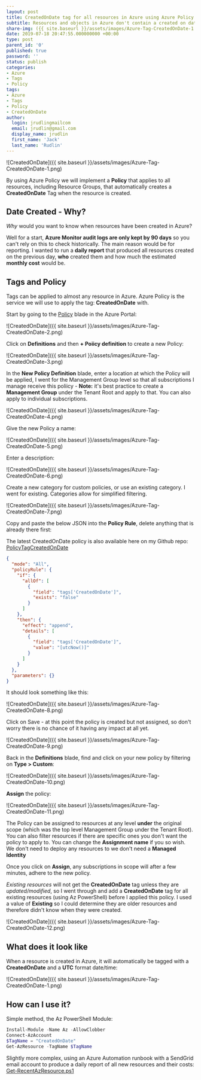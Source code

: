 ```yaml
---
layout: post
title: CreatedOnDate tag for all resources in Azure using Azure Policy
subtitle: Resources and objects in Azure don't contain a created on date property, this post will help you use Tags and Azure Policy to resolve that.
share-img: ({{ site.baseurl }}/assets/images/Azure-Tag-CreatedOnDate-1.png)
date: 2019-07-18 20:47:55.000000000 +00:00
type: post
parent_id: '0'
published: true
password: ''
status: publish
categories:
- Azure
- Tags
- Policy
tags:
- Azure
- Tags
- Policy
- CreatedOnDate
author:
  login: jrudlingmailcom
  email: jrudlin@gmail.com
  display_name: jrudlin
  first_name: 'Jack'
  last_name: 'Rudlin'
---
```


![CreatedOnDate]({{ site.baseurl }}/assets/images/Azure-Tag-CreatedOnDate-1.png)

By using Azure Policy we will implement a **Policy** that applies to all resources, including Resource Groups, that automatically creates a **CreatedOnDate** Tag when the resource is created.

## Date Created - Why?

_Why_ would you want to know when resources have been created in Azure?

Well for a start, **Azure Monitor audit logs are only kept by 90 days** so you can't rely on this to check historically.
The main reason would be for reporting. I wanted to run a **daily report** that produced all resources created on the previous day, **who** created them and how much the estimated **monthly cost** would be.

## Tags and Policy

Tags can be applied to almost any resource in Azure. Azure Policy is the service we will use to apply the tag: **CreatedOnDate** with.

Start by going to the [Policy](https://portal.azure.com/#blade/Microsoft_Azure_Policy/PolicyMenuBlade/Overview) blade in the Azure Portal:

![CreatedOnDate]({{ site.baseurl }}/assets/images/Azure-Tag-CreatedOnDate-2.png)

Click on **Definitions** and then **+ Poiicy definition** to create a new Policy:

![CreatedOnDate]({{ site.baseurl }}/assets/images/Azure-Tag-CreatedOnDate-3.png)

In the **New Policy Definition** blade, enter a location at which the Policy will be applied, I went for the Management Group level so that all subscriptions I manage receive this poliicy - **Note:** it's best practice to create a **Management Group** under the Tenant Root and apply to that.
You can also apply to individual subscriptions.

![CreatedOnDate]({{ site.baseurl }}/assets/images/Azure-Tag-CreatedOnDate-4.png)

Give the new Policy a name:

![CreatedOnDate]({{ site.baseurl }}/assets/images/Azure-Tag-CreatedOnDate-5.png)

Enter a description:

![CreatedOnDate]({{ site.baseurl }}/assets/images/Azure-Tag-CreatedOnDate-6.png)

Create a new category for custom policies, or use an existing category. I went for existing. Categories allow for simplified filtering.

![CreatedOnDate]({{ site.baseurl }}/assets/images/Azure-Tag-CreatedOnDate-7.png)

Copy and paste the below JSON into the **Policy Rule**, delete anything that is already there first:

The latest CreatedOnDate policy is also available here on my Github repo: [PolicyTagCreatedOnDate](https://github.com/jrudlin/Azure/blob/master/Policy/PolicyTagCreatedOnDate.json)

```json
{
  "mode": "All",
  "policyRule": {
    "if": {
      "allOf": [
        {
          "field": "tags['CreatedOnDate']",
          "exists": "false"
        }
      ]
    },
    "then": {
      "effect": "append",
      "details": [
        {
          "field": "tags['CreatedOnDate']",
          "value": "[utcNow()]"
        }
      ]
    }
  },
  "parameters": {}
}
```

It should look something like this:

![CreatedOnDate]({{ site.baseurl }}/assets/images/Azure-Tag-CreatedOnDate-8.png)

Click on Save - at this point the policy is created but not assigned, so don't worry there is no chance of it having any impact at all yet.

![CreatedOnDate]({{ site.baseurl }}/assets/images/Azure-Tag-CreatedOnDate-9.png)

Back in the **Definitions** blade, find and click on your new policy by filtering on **Type > Custom**:

![CreatedOnDate]({{ site.baseurl }}/assets/images/Azure-Tag-CreatedOnDate-10.png)

**Assign** the policy:

![CreatedOnDate]({{ site.baseurl }}/assets/images/Azure-Tag-CreatedOnDate-11.png)

The Policy can be assigned to resources at any level **under** the original scope (which was the top level Management Group under the Tenant Root). You can also filter resources if there are specific ones you don't want the policy to apply to.
You can change the **Assignment name** if you so wish.
We don't need to deploy any resources to we don't need a **Managed Identity**

Once you click on **Assign**, any subscriptions in scope will after a few minutes, adhere to the new policy.

_Existing resources_ will not get the **CreatedOnDate** tag unless they are _updated/modified_, so I went through and add a  **CreatedOnDate** tag for all existing resources (using Az PowerShell) before I applied this policy. I used a value of **Existing** so I could determine they are older resources and therefore didn't know when they were created.

![CreatedOnDate]({{ site.baseurl }}/assets/images/Azure-Tag-CreatedOnDate-12.png)

## What does it look like

When a resource is created in Azure, it will automatically be tagged with a **CreatedOnDate** and a **UTC** format date/time:

![CreatedOnDate]({{ site.baseurl }}/assets/images/Azure-Tag-CreatedOnDate-1.png)

## How can I use it?

Simple method, the Az PowerShell Module:

```powershell
Install-Module -Name Az -AllowClobber
Connect-AzAccount
$TagName = "CreatedOnDate"
Get-AzResource -TagName $TagName
```

Slightly more complex, using an Azure Automation runbook with a SendGrid email account to produce a daily report of all new resources and their costs:
[Get-RecentAzResource.ps1](https://github.com/jrudlin/Azure/blob/master/General/Get-RecentAzResource.ps1)